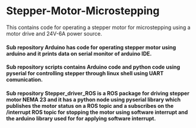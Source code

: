 # Stepper-Motor-Microstepping
This contains code for operating a stepper motor for microstepping using a motor drive and 24V-6A power source.

#### Sub repository Arduino has code for operating stepper motor using arduino and it prints data on serial monitor of arduino IDE.
#### Sub repository scripts contains Arduino code and python code using pyserial for controlling stepper through linux shell using UART comunication.  
#### Sub repository Stepper_driver_ROS is a ROS package for driving stepper motor NEMA 23 and it has a python node using pyserial library which publishes the motor status on a ROS topic and a subscribes on the /interrupt ROS topic for stopping the motor using software interrupt and the arduino library used for for applying software interrupt.
